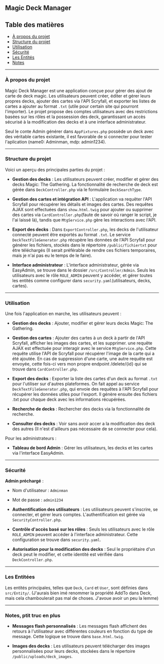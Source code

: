 ## Magic Deck Manager

## Table des matières

- [À propos du projet](#à-propos-du-projet)
- [Structure du projet](#structure-du-projet)
- [Utilisation](#utilisation)
- [Sécurité](#sécurité)
- [Les Entités](#les-entités)
- [Notes](#notes-ptit-truc-en-plus)

---

### À propos du projet

Magic Deck Manager est une application conçue pour gérer des ajout de carte de deck magic. Les utilisateurs peuvent créer, éditer et gérer leurs propres decks, ajouter des cartes via l'API Scryfall, et exporter les listes de cartes a ajouter au format `.txt` (utile pour certain site qui pourront l'importer). Le projet propose des comptes utilisateurs avec des restrictions basées sur les rôles et la possession des deck, garantissant un accès sécurisé à la modification des decks et à une interface administrateur. 

Seul le conte Admin générer dans `AppFixtures.php` possède un deck avec des véritable cartes existante, il est favorable de si connecter pour tester l'aplication (name0: Adminman, mdp: admin1234).

---

### Structure du projet

Voici un aperçu des principales parties du projet :

- **Gestion des decks** : Les utilisateurs peuvent créer, modifier et gérer des decks Magic: The Gathering. La fonctionnalité de recherche de deck est gérée dans `DeckController.php` via le formulaire `DeckSearchType`.
  
- **Gestion des cartes et intégration API** : L'application va requêter l'API Scryfall pour récupérer les détails et images des cartes. Des requêtes AJAX sont effectuées dans `show.html.twig` pour ajouter ou supprimer des cartes via `CardController.php`(faute de savoir où ranger le script, je l'ai laissé là), tandis que `MtgService.php` gère les interactions avec l'API.

- **Export des decks** : Dans `ExportController.php`, les decks de l'utilisateur connecté peuvent être exportés au format `.txt`. Le service `DeckTextFileGenerator.php` récupère les données de l'API Scryfall pour générer les fichiers, stockés dans le répertoire `/public/fichiertxt` pour être téléchargés (Il serait préférable de rendre ces fichiers temporaires, mais je n'ai pas eu le temps de le faire).

- **Interface administrateur** : L'interface administrateur, gérée via EasyAdmin, se trouve dans le dossier `/src/Controller/Admin`. Seuls les utilisateurs avec le rôle `ROLE_ADMIN` peuvent y accéder, et gérer toutes les entités comme configurer dans `security.yaml`(utilisateurs, decks, cartes).

---

### Utilisation

Une fois l'application en marche, les utilisateurs peuvent :

- **Gestion des decks** : Ajouter, modifier et gérer leurs decks Magic: The Gathering.

- **Gestion des cartes** : Ajouter des cartes à un deck à partir de l'API Scryfall, afficher les images des cartes, et les supprimer. une requête AJAX est effectuée pour interagir avec le service `MtgService.php`. Cette requête utilise l'API de Scryfall pour récupérer l'image de la carte qui a été ajoutée. En cas de suppression d'une carte, une autre requête est envoyée, cette fois-ci vers mon propre endpoint /delete/{id} qui se trouve dans `CardController.php`.

- **Export des decks** : Exporter la liste des cartes d'un deck au format `.txt` pour l'utiliser sur d'autres plateformes. On fait appel au service `DeckTextFileGenerator.php`, qui envoie des requêtes à l'API Scryfall pour récupérer les données utiles pour l'export. Il génère ensuite des fichiers .txt pour chaque deck avec les informations récupérées.

- **Recherche de decks** : Rechercher des decks via la fonctionnalité de recherche.

- **Consulter des decks** : Voir sans avoir accer a la modification des deck des autres (Il n'est d'ailleurs pas nécessaire de se connecter pour cela).

Pour les administrateurs :
- **Tableau de bord Admin** : Gérer les utilisateurs, les decks et les cartes via l'interface EasyAdmin.

---

### Sécurité

**Admin préchargé** :  
- Nom d'utilisateur : `Adminman`  
- Mot de passe : `admin1234`  

- **Authentification des utilisateurs** : Les utilisateurs peuvent s'inscrire, se connecter, et gérer leurs comptes. L'authentification est gérée via `SecurityController.php`.
  
- **Contrôle d'accès basé sur les rôles** : Seuls les utilisateurs avec le rôle `ROLE_ADMIN` peuvent accéder à l'interface administrateur. Cette configuration se trouve dans `security.yaml`.

- **Autorisation pour la modification des decks** : Seul le propriétaire d'un deck peut le modifier, et cette identité est vérifiée dans `DeckController.php`.

---

### Les Entitées

Les entités principales, telles que `Deck`, `Card` et `User`, sont définies dans `src/Entity/`. (J'aurais bien imé renommer la propriété AddTo dans Deck, mais cela chamboulerait pas mal de choses. J'avoue avoir un peu la lemme)
  
---

### Notes, ptit truc en plus
  
- **Messages flash personnalisés** : Les messages flash affichent des retours à l'utilisateur avec différentes couleurs en fonction du type de message. Cette logique se trouve dans `base.html.twig`.
  
- **Images des decks** : Les utilisateurs peuvent télécharger des images personnalisées pour leurs decks, stockées dans le répertoire `/public/uploads/deck_images`.
